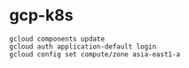 # gcp-k8s

```
gcloud components update
gcloud auth application-default login
gcloud config set compute/zone asia-east1-a
```

